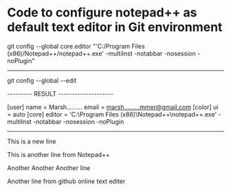 # Code to configure notepad++ as default text editor in Git environment 
 
git config --global core.editor "'C:/Program Files (x86)/Notepad++/notepad++.exe' -multiInst -notabbar -nosession -noPlugin"

---------------------------------------------------------------------------------------------------------------

git config --global --edit

--------- RESULT --------------------

[user]
	name = Marsh.........
	email = marsh.........mmer@gmail.com
[color]
	ui = auto
[core]
	editor = 'C:\\Program Files (x86)\\Notepad++\\notepad++.exe' -multiInst -notabbar -nosession -noPlugin


---------------------------------------------------------------------------------------------------------------

This is a new line

This is another line from Notepad++

Another Another Another line

Another line from github online text editer
